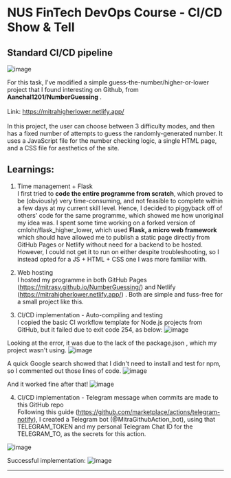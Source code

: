 # NUS FinTech DevOps Course - CI/CD Show & Tell

## Standard CI/CD pipeline </br>
![image](https://user-images.githubusercontent.com/116928781/206625888-4353aeed-ede0-44a1-8033-4f7577989a9e.png)

For this task, I've modified a simple guess-the-number/higher-or-lower project that I found interesting on Github, from **Aanchal1201/NumberGuessing** . </br>
<br/>
Link: https://mitrahigherlower.netlify.app/
<br/>
<br/>In this project, the user can choose between 3 difficulty modes, and then has a fixed number of attempts to guess the randomly-generated number. It uses a JavaScript file for the number checking logic, a single HTML page, and a CSS file for aesthetics of the site. 

## Learnings:
1) Time management + Flask </br>
I first tried to **code the entire programme from scratch**, which proved to be (obviously) very time-consuming, and not feasible to complete within a few days at my current skill level. Hence, I decided to piggyback off of others' code for the same programme, which showed me how unoriginal my idea was. I spent some time working on a forked version of cmlohr/flask_higher_lower, which used **Flask, a micro web framework** which should have allowed me to publish a static page directly from GitHub Pages or Netlify without need for a backend to be hosted. However, I could not get it to run on either despite troubleshooting, so I instead opted for a JS + HTML + CSS one I was more familiar with. 

2) Web hosting </br>
I hosted my programme in both GitHub Pages (https://mitrasv.github.io/NumberGuessing/) and Netlify (https://mitrahigherlower.netlify.app/) . Both are simple and fuss-free for a small project like this.

3) CI/CD implementation - Auto-compiling and testing </br>
I copied the basic CI workflow template for Node.js projects from GitHub, but it failed due to exit code 254, as below:
![image](https://user-images.githubusercontent.com/116928781/206542988-3b3bdae7-ed36-4990-bf78-1ba384d49bf0.png)

Looking at the error, it was due to the lack of the package.json , which my project wasn't using. 
![image](https://user-images.githubusercontent.com/116928781/206543153-1a25e515-8f3d-4388-8cc3-c673162ddc67.png)

A quick Google search showed that I didn't need to install and test for npm, so I commented out those lines of code.
![image](https://user-images.githubusercontent.com/116928781/206543585-f76fd72d-73e5-4b25-bc82-90f39041d565.png)

And it worked fine after that!
![image](https://user-images.githubusercontent.com/116928781/206543824-88a0ee3d-5b9e-4207-b556-ad556b91bdfe.png)

4) CI/CD implementation - Telegram message when commits are made to this GitHub repo </br>
Following this guide (https://github.com/marketplace/actions/telegram-notify), I created a Telegram bot (@MitraGithubAction_bot), using that TELEGRAM_TOKEN and my personal Telegram Chat ID for the TELEGRAM_TO, as the secrets for this action. 

![image](https://user-images.githubusercontent.com/116928781/206648103-ef5424aa-dd48-407a-a08a-fa81ec90ae0c.png)

Successful implementation:
![image](https://user-images.githubusercontent.com/116928781/206648395-1b7939fe-ddf5-4761-b018-b1124ae75021.png)

______________________________________________________________________________________________________________________________________________________
